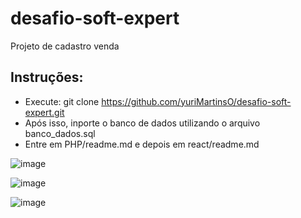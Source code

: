 # desafio-soft-expert
Projeto de cadastro venda

## Instruções:

- Execute: git clone https://github.com/yuriMartinsO/desafio-soft-expert.git
- Após isso, inporte o banco de dados utilizando o arquivo banco_dados.sql
- Entre em PHP/readme.md e depois em react/readme.md

![image](https://user-images.githubusercontent.com/58126824/190844964-dccd9efd-8cd6-4381-8cfa-abcc1534a489.png)

![image](https://user-images.githubusercontent.com/58126824/190844971-77038b1a-1c9e-4652-884e-c07fd41d04d3.png)

![image](https://user-images.githubusercontent.com/58126824/190844980-b0b83352-278a-4c01-ba4d-1d950d87dae8.png)
